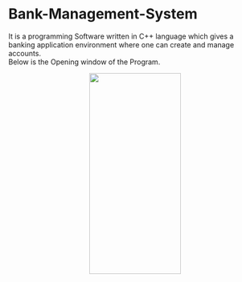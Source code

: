 # Bank-Management-System
It is a programming Software written in C++ language which gives a banking application environment where one can create and manage accounts.
<br>
Below is the Opening window of the Program.
<br>
<p align="center" width="100%">
<img src="https://user-images.githubusercontent.com/63531921/178092427-e8fb247c-a65d-4747-8457-51e1b87a2dd0.png" height="400" width="60%" >
</p>
